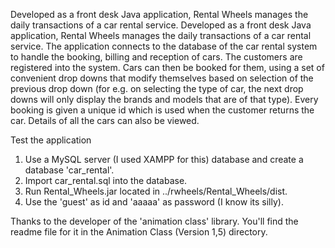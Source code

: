 Developed as a front desk Java application, Rental Wheels manages the daily transactions of a car rental service. Developed as a front desk Java application, Rental Wheels manages the daily transactions of a car rental service. The application connects to the database of the car rental system to handle the booking, billing and reception of cars. The customers are registered into the system. Cars can then be booked for them, using a set of convenient drop downs that modify themselves based on selection of the previous drop down (for e.g. on selecting the type of car, the next drop downs will only display the brands and models that are of that type). 
Every booking is given a unique id which is used when the customer returns the car. Details of all the cars can also be viewed.

Test the application
1. Use a MySQL server (I used XAMPP for this) database and create a database 'car_rental'.
2. Import car_rental.sql into the database.
3. Run Rental_Wheels.jar located in ../rwheels/Rental_Wheels/dist.
4. Use the 'guest' as id and 'aaaaa' as password (I know its silly).

Thanks to the developer of the 'animation class' library. You'll find the readme file for it in the Animation Class (Version 1,5) directory.  
